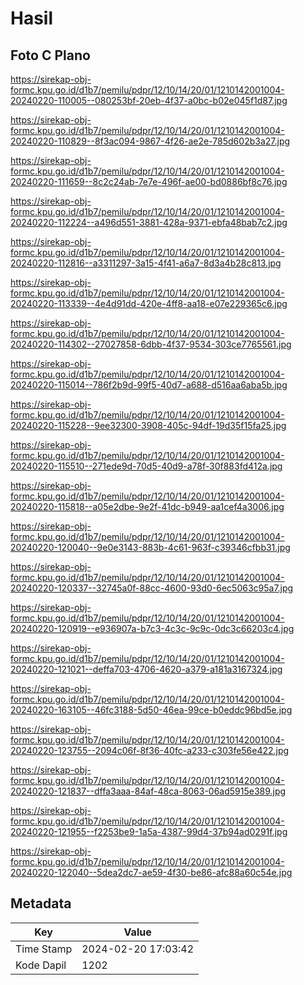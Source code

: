 # Hasil

## Foto C Plano

https://sirekap-obj-formc.kpu.go.id/d1b7/pemilu/pdpr/12/10/14/20/01/1210142001004-20240220-110005--080253bf-20eb-4f37-a0bc-b02e045f1d87.jpg

https://sirekap-obj-formc.kpu.go.id/d1b7/pemilu/pdpr/12/10/14/20/01/1210142001004-20240220-110829--8f3ac094-9867-4f26-ae2e-785d602b3a27.jpg

https://sirekap-obj-formc.kpu.go.id/d1b7/pemilu/pdpr/12/10/14/20/01/1210142001004-20240220-111659--8c2c24ab-7e7e-496f-ae00-bd0886bf8c76.jpg

https://sirekap-obj-formc.kpu.go.id/d1b7/pemilu/pdpr/12/10/14/20/01/1210142001004-20240220-112224--a496d551-3881-428a-9371-ebfa48bab7c2.jpg

https://sirekap-obj-formc.kpu.go.id/d1b7/pemilu/pdpr/12/10/14/20/01/1210142001004-20240220-112816--a3311297-3a15-4f41-a6a7-8d3a4b28c813.jpg

https://sirekap-obj-formc.kpu.go.id/d1b7/pemilu/pdpr/12/10/14/20/01/1210142001004-20240220-113339--4e4d91dd-420e-4ff8-aa18-e07e229365c6.jpg

https://sirekap-obj-formc.kpu.go.id/d1b7/pemilu/pdpr/12/10/14/20/01/1210142001004-20240220-114302--27027858-6dbb-4f37-9534-303ce7765561.jpg

https://sirekap-obj-formc.kpu.go.id/d1b7/pemilu/pdpr/12/10/14/20/01/1210142001004-20240220-115014--786f2b9d-99f5-40d7-a688-d516aa6aba5b.jpg

https://sirekap-obj-formc.kpu.go.id/d1b7/pemilu/pdpr/12/10/14/20/01/1210142001004-20240220-115228--9ee32300-3908-405c-94df-19d35f15fa25.jpg

https://sirekap-obj-formc.kpu.go.id/d1b7/pemilu/pdpr/12/10/14/20/01/1210142001004-20240220-115510--271ede9d-70d5-40d9-a78f-30f883fd412a.jpg

https://sirekap-obj-formc.kpu.go.id/d1b7/pemilu/pdpr/12/10/14/20/01/1210142001004-20240220-115818--a05e2dbe-9e2f-41dc-b949-aa1cef4a3006.jpg

https://sirekap-obj-formc.kpu.go.id/d1b7/pemilu/pdpr/12/10/14/20/01/1210142001004-20240220-120040--9e0e3143-883b-4c61-963f-c39346cfbb31.jpg

https://sirekap-obj-formc.kpu.go.id/d1b7/pemilu/pdpr/12/10/14/20/01/1210142001004-20240220-120337--32745a0f-88cc-4600-93d0-6ec5063c95a7.jpg

https://sirekap-obj-formc.kpu.go.id/d1b7/pemilu/pdpr/12/10/14/20/01/1210142001004-20240220-120919--e936907a-b7c3-4c3c-9c9c-0dc3c66203c4.jpg

https://sirekap-obj-formc.kpu.go.id/d1b7/pemilu/pdpr/12/10/14/20/01/1210142001004-20240220-121021--deffa703-4706-4620-a379-a181a3167324.jpg

https://sirekap-obj-formc.kpu.go.id/d1b7/pemilu/pdpr/12/10/14/20/01/1210142001004-20240220-163105--46fc3188-5d50-46ea-99ce-b0eddc96bd5e.jpg

https://sirekap-obj-formc.kpu.go.id/d1b7/pemilu/pdpr/12/10/14/20/01/1210142001004-20240220-123755--2094c06f-8f36-40fc-a233-c303fe56e422.jpg

https://sirekap-obj-formc.kpu.go.id/d1b7/pemilu/pdpr/12/10/14/20/01/1210142001004-20240220-121837--dffa3aaa-84af-48ca-8063-06ad5915e389.jpg

https://sirekap-obj-formc.kpu.go.id/d1b7/pemilu/pdpr/12/10/14/20/01/1210142001004-20240220-121955--f2253be9-1a5a-4387-99d4-37b94ad0291f.jpg

https://sirekap-obj-formc.kpu.go.id/d1b7/pemilu/pdpr/12/10/14/20/01/1210142001004-20240220-122040--5dea2dc7-ae59-4f30-be86-afc88a60c54e.jpg


## Metadata

| Key        | Value               |
| ---------- | ------------------- |
| Time Stamp | 2024-02-20 17:03:42 |
| Kode Dapil | 1202                |



